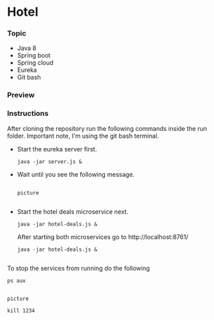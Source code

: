 # Hotel 

<h3>Topic</h3>
<ul>
  <li>Java 8 </li>
  <li>Spring boot</li>
  <li>Spring cloud</li>
  <li>Eureka</li>
  <li>Git bash</li>
</ul>

<h3>Preview</h3>

<h3>Instructions</h3>

<p>After cloning the repository run the following commands inside the run folder. Important note, I'm using the git bash 
  terminal.
</p>

<ul>
  <li>Start the eureka server first.
  
```
java -jar server.js &
```
  </li>
    <li> Wait until you see the following message. 
  
```

picture


```
  </li>
  <li>Start the hotel deals microservice next.

```
java -jar hotel-deals.js &
```
</li>After starting both microservices go to http://localhost:8761/
  
  ```
java -jar hotel-deals.js &


```    
</ul>  
<p>To stop the services from running do the following</p>

```
ps aux 
```

```

picture

```

```
kill 1234 
```


